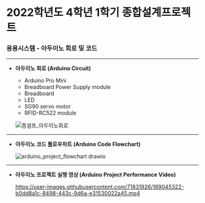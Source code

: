 # 2022학년도 4학년 1학기 종합설계프로젝트
### 응용시스템 - 아두이노 회로 및 코드
---
* **아두이노 회로 (Arduino Circuit)**
  
  - Arduino Pro Mini
  - Breadboard Power Supply module
  - Breadboard
  - LED
  - SG90 servo motor
  - RFID-RC522 module

  ![종설프_아두이노회로](https://user-images.githubusercontent.com/71831926/169036423-84be90b9-4e50-4df8-ad3f-1e3ff1d0c8a7.png)
---
* **아두이노 코드 플로우차트 (Arduino Code Flowchart)**
  
  ![arduino_project_flowchart drawio](https://user-images.githubusercontent.com/71831926/168989776-d89758e9-213f-4cc5-999a-066c558a40bf.png)
---
* **아두이노 프로젝트 실행 영상 (Arduino Project Performance Video)**

  https://user-images.githubusercontent.com/71831926/169045322-b0dd8a1c-8498-443c-9d6a-e31530022a45.mp4
